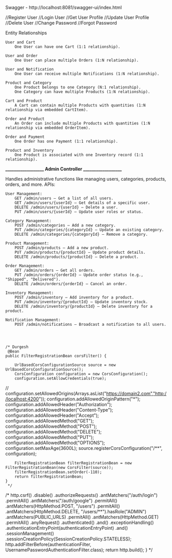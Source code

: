 Swagger  - http://localhost:8081/swagger-ui/index.html

//Register User
//Login User
//Get User Profile
//Update User Profile
//Delete User
//Change Password
//Forgot Password

Entity Relationships

    User and Cart
        One User can have one Cart (1:1 relationship).

    User and Order
        One User can place multiple Orders (1:N relationship).

    User and Notification
        One User can receive multiple Notifications (1:N relationship).

    Product and Category
        One Product belongs to one Category (N:1 relationship).
        One Category can have multiple Products (1:N relationship).

    Cart and Product
        A Cart can contain multiple Products with quantities (1:N relationship via embedded CartItem).

    Order and Product
        An Order can include multiple Products with quantities (1:N relationship via embedded OrderItem).

    Order and Payment
        One Order has one Payment (1:1 relationship).

    Product and Inventory
        One Product is associated with one Inventory record (1:1 relationship).

**__________________ Admin Controller __________________**

Handles administrative functions like managing users, categories, products, orders, and more.
APIs:

    User Management:
        GET /admin/users – Get a list of all users.
        GET /admin/users/{userId} – Get details of a specific user.
        DELETE /admin/users/{userId} – Delete a user.
        PUT /admin/users/{userId} – Update user roles or status.

    Category Management:
        POST /admin/categories – Add a new category.
        PUT /admin/categories/{categoryId} – Update an existing category.
        DELETE /admin/categories/{categoryId} – Remove a category.

    Product Management:
        POST /admin/products – Add a new product.
        PUT /admin/products/{productId} – Update product details.
        DELETE /admin/products/{productId} – Delete a product.

    Order Management:
        GET /admin/orders – Get all orders.
        PUT /admin/orders/{orderId} – Update order status (e.g., "Shipped", "Delivered").
        DELETE /admin/orders/{orderId} – Cancel an order.

    Inventory Management:
        POST /admin/inventory – Add inventory for a product.
        PUT /admin/inventory/{productId} – Update inventory stock.
        DELETE /admin/inventory/{productId} – Delete inventory for a product.

    Notification Management:
        POST /admin/notifications – Broadcast a notification to all users.




    /* Durgesh
     @Bean
    public FilterRegistrationBean corsFilter() {

        UrlBasedCorsConfigurationSource source = new UrlBasedCorsConfigurationSource();
        CorsConfiguration configuration = new CorsConfiguration();
        configuration.setAllowCredentials(true);
//        configuration.setAllowedOrigins(Arrays.asList("https://domain2.com","http://localhost:4200"));
configuration.addAllowedOriginPattern("*");
configuration.addAllowedHeader("Authorization");
configuration.addAllowedHeader("Content-Type");
configuration.addAllowedHeader("Accept");
configuration.addAllowedMethod("GET");
configuration.addAllowedMethod("POST");
configuration.addAllowedMethod("DELETE");
configuration.addAllowedMethod("PUT");
configuration.addAllowedMethod("OPTIONS");
configuration.setMaxAge(3600L);
source.registerCorsConfiguration("/**", configuration);

        FilterRegistrationBean filterRegistrationBean = new FilterRegistrationBean(new CorsFilter(source));
        filterRegistrationBean.setOrder(-110);
        return filterRegistrationBean;
    }
     */



/*
http.csrf()
.disable()
.authorizeRequests()
.antMatchers("/auth/login")
.permitAll()
.antMatchers("/auth/google")
.permitAll()
.antMatchers(HttpMethod.POST, "/users")
.permitAll()
.antMatchers(HttpMethod.DELETE, "/users/**").hasRole("ADMIN")
.antMatchers(PUBLIC_URLS)
.permitAll()
.antMatchers(HttpMethod.GET)
.permitAll()
.anyRequest()
.authenticated()
.and()
.exceptionHandling()
.authenticationEntryPoint(authenticationEntryPoint)
.and()
.sessionManagement()
.sessionCreationPolicy(SessionCreationPolicy.STATELESS);
http.addFilterBefore(authenticationFilter, UsernamePasswordAuthenticationFilter.class);
return http.build();
}
*/